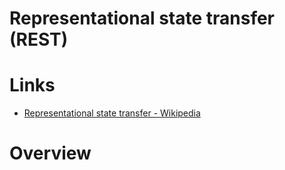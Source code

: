 # Representational state transfer (REST) 

# Links

* [Representational state transfer - Wikipedia](https://en.wikipedia.org/wiki/Representational_state_transfer#Architectural_constraints)

# Overview


